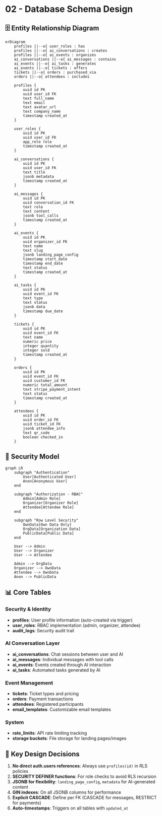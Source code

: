 # 02 - Database Schema Design

## 🗄️ Entity Relationship Diagram

```mermaid
erDiagram
    profiles ||--o{ user_roles : has
    profiles ||--o{ ai_conversations : creates
    profiles ||--o{ ai_events : organizes
    ai_conversations ||--o{ ai_messages : contains
    ai_events ||--o{ ai_tasks : generates
    ai_events ||--o{ tickets : offers
    tickets ||--o{ orders : purchased_via
    orders ||--o{ attendees : includes
    
    profiles {
        uuid id PK
        uuid user_id FK
        text full_name
        text email
        text avatar_url
        text company_name
        timestamp created_at
    }
    
    user_roles {
        uuid id PK
        uuid user_id FK
        app_role role
        timestamp created_at
    }
    
    ai_conversations {
        uuid id PK
        uuid user_id FK
        text title
        jsonb metadata
        timestamp created_at
    }
    
    ai_messages {
        uuid id PK
        uuid conversation_id FK
        text role
        text content
        jsonb tool_calls
        timestamp created_at
    }
    
    ai_events {
        uuid id PK
        uuid organizer_id FK
        text name
        text slug
        jsonb landing_page_config
        timestamp start_date
        timestamp end_date
        text status
        timestamp created_at
    }
    
    ai_tasks {
        uuid id PK
        uuid event_id FK
        text type
        text status
        jsonb data
        timestamp due_date
    }
    
    tickets {
        uuid id PK
        uuid event_id FK
        text name
        numeric price
        integer quantity
        integer sold
        timestamp created_at
    }
    
    orders {
        uuid id PK
        uuid event_id FK
        uuid customer_id FK
        numeric total_amount
        text stripe_payment_intent
        text status
        timestamp created_at
    }
    
    attendees {
        uuid id PK
        uuid order_id FK
        uuid ticket_id FK
        jsonb attendee_info
        text qr_code
        boolean checked_in
    }
```

## 🔐 Security Model

```mermaid
graph LR
    subgraph "Authentication"
        User[Authenticated User]
        Anon[Anonymous User]
    end
    
    subgraph "Authorization - RBAC"
        Admin[Admin Role]
        Organizer[Organizer Role]
        Attendee[Attendee Role]
    end
    
    subgraph "Row Level Security"
        OwnData[Own Data Only]
        OrgData[Organization Data]
        PublicData[Public Data]
    end
    
    User --> Admin
    User --> Organizer
    User --> Attendee
    
    Admin --> OrgData
    Organizer --> OwnData
    Attendee --> OwnData
    Anon --> PublicData
```

## 📊 Core Tables

### Security & Identity
- **profiles**: User profile information (auto-created via trigger)
- **user_roles**: RBAC implementation (admin, organizer, attendee)
- **audit_logs**: Security audit trail

### AI Conversation Layer
- **ai_conversations**: Chat sessions between user and AI
- **ai_messages**: Individual messages with tool calls
- **ai_events**: Events created through AI interaction
- **ai_tasks**: Automated tasks generated by AI

### Event Management
- **tickets**: Ticket types and pricing
- **orders**: Payment transactions
- **attendees**: Registered participants
- **email_templates**: Customizable email templates

### System
- **rate_limits**: API rate limiting tracking
- **storage buckets**: File storage for landing pages/images

## 🔑 Key Design Decisions

1. **No direct auth.users references**: Always use `profiles(id)` in RLS policies
2. **SECURITY DEFINER functions**: For role checks to avoid RLS recursion
3. **JSONB for flexibility**: `landing_page_config`, `metadata` for AI-generated content
4. **GIN indexes**: On all JSONB columns for performance
5. **Explicit CASCADE**: Define per FK (CASCADE for messages, RESTRICT for payments)
6. **Auto-timestamps**: Triggers on all tables with `updated_at`
